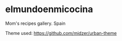 # elmundoenmicocina

Mom's recipes gallery. Spain

Theme used: https://github.com/midzer/urban-theme
